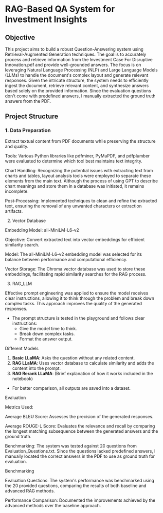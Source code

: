 # RAG-Based QA System for Investment Insights

## Objective
This project aims to build a robust Question-Answering system using Retrieval-Augmented Generation techniques. The goal is to accurately process and retrieve information from the Investment Case For Disruptive Innovation.pdf and provide well-grounded answers. The focus is on leveraging Natural Language Processing (NLP) and Large Language Models (LLMs) to handle the document's complex layout and generate relevant responses. Given the intricate structure, the system needs to efficiently ingest the document, retrieve relevant content, and synthesize answers based solely on the provided information. Since the evaluation questions don't come with predefined answers, I manually extracted the ground truth answers from the PDF.


## Project Structure

### 1. Data Preparation


Extract textual content from PDF documents while preserving the structure and quality.

Tools: Various Python libraries like pdfminer, PyMuPDF, and pdfplumber were evaluated to determine which tool best maintains text integrity.

Chart Handling: Recognizing the potential issues with extracting text from charts and tables, layout analysis tools were employed to separate these elements from the main text. Although the process of using GPT to describe chart meanings and store them in a database was initiated, it remains incomplete.

Post-Processing: Implemented techniques to clean and refine the extracted text, ensuring the removal of any unwanted characters or extraction artifacts.


2. Vector Database
   
Embedding Model: all-MiniLM-L6-v2

Objective: Convert extracted text into vector embeddings for efficient similarity search.

Model: The all-MiniLM-L6-v2 embedding model was selected for its balance between performance and computational efficiency.

Vector Storage: The Chroma vector database was used to store these embeddings, facilitating rapid similarity searches for the RAG process.



3. RAG_LLM

Effective prompt engineering was applied to ensure the model receives clear instructions, allowing it to think through the problem and break down complex tasks. This approach improves the quality of the generated responses.

- The prompt structure is tested in the playground and follows clear instructions:
  - Give the model time to think.
  - Break down complex tasks.
  - Format the answer output.

Different Models


1. **Basic LLaMA**: Asks the question without any related content.
2. **RAG LLaMA**: Uses vector database to calculate similarity and adds the content into the prompt.
3. **RAG Rerank LLaMA**: (Brief explanation of how it works included in the notebook)

- For better comparison, all outputs are saved into a dataset.

Evaluation


Metrics Used:


Average BLEU Score: Assesses the precision of the generated responses.

Average ROUGE-L Score: Evaluates the relevance and recall by comparing the longest matching subsequence between the generated answers and the ground truth.

Benchmarking: The system was tested against 20 questions from Evaluation_Questions.txt. Since the questions lacked predefined answers, I manually located the correct answers in the PDF to use as ground truth for evaluation.



Benchmarking

Evaluation Questions: The system's performance was benchmarked using the 20 provided questions, comparing the results of both baseline and advanced RAG methods.

Performance Comparison: Documented the improvements achieved by the advanced methods over the baseline approach.

